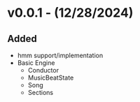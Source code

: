 # v0.0.1 - (12/28/2024)
## Added
- hmm support/implementation
- Basic Engine
    - Conductor
    - MusicBeatState
    - Song
    - Sections